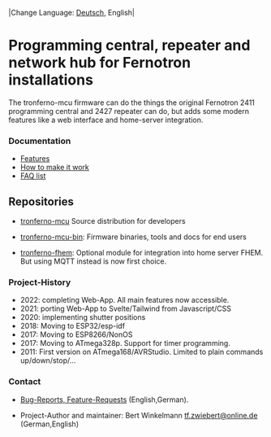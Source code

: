 |Change Language: [Deutsch](index-de.md), English|

# Programming central, repeater and network hub for Fernotron installations

The tronferno-mcu firmware can do the things the original Fernotron 2411 programming central and 2427 repeater can do, but adds some modern features like a web interface and home-server integration.


### Documentation

  * [Features](features.md)
  * [How to make it work](starter.md)
  * [FAQ list](starter_faq-de.md)


## Repositories

 * [tronferno-mcu](https://github.com/zwiebert/tronferno-mcu) Source distribution for developers

 * [tronferno-mcu-bin](https://github.com/zwiebert/tronferno-mcu-bin): Firmware binaries, tools and docs for end users

 * [tronferno-fhem](https://github.com/zwiebert/tronferno-fhem): Optional module for integration into home server FHEM. But using MQTT instead is now first choice.



### Project-History

 * 2022: completing Web-App. All main features now accessible.
 * 2021: porting Web-App to Svelte/Tailwind from Javascript/CSS
 * 2020: implementing shutter positions
 * 2018: Moving to ESP32/esp-idf
 * 2017: Moving to ESP8266/NonOS
 * 2017: Moving to ATmega328p. Support for timer programming.
 * 2011: First version on ATmega168/AVRStudio. Limited to plain commands up/down/stop/...

### Contact 

* [Bug-Reports, Feature-Requests](https://github.com/zwiebert/tronferno-mcu/issues) (English,German).

* Project-Author and maintainer: Bert Winkelmann <tf.zwiebert@online.de> (German,English)